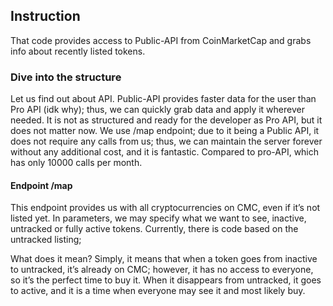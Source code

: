## Instruction

That code provides access to Public-API from CoinMarketCap and grabs info about recently listed tokens.

### Dive into the structure

Let us find out about API. Public-API provides faster data for the user than Pro API (idk why); thus, we can quickly grab data and apply it wherever needed.
It is not as structured and ready for the developer as Pro API, but it does not matter now. We use /map endpoint; due to it being a Public API, it does not require any calls from us; thus, we can maintain the server forever without any additional cost, and it is fantastic. Compared to pro-API, which has only 10000 calls per month.
  
#### Endpoint /map
This endpoint provides us with all cryptocurrencies on CMC, even if it’s not listed yet. In parameters, we may specify what we want to see, inactive, untracked or fully active tokens.
Currently, there is code based on the untracked listing;

What does it mean? Simply, it means that when a token goes from inactive to untracked, it’s already on CMC; however, it has no access to everyone, so
it’s the perfect time to buy it. When it disappears from untracked, it goes to active, and it is a time when everyone may see it and most likely buy.
